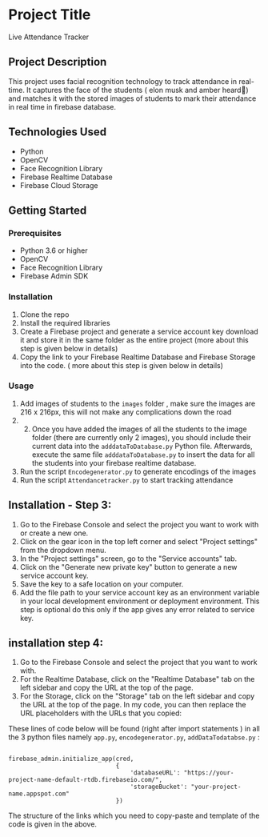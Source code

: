 # Project Title

Live Attendance Tracker

## Project Description

This project uses facial recognition technology to track attendance in real-time. It captures the face of the students ( elon musk and amber heard🤣) and matches it with the stored images of students to mark their attendance in real time in firebase database.

## Technologies Used

- Python
- OpenCV
- Face Recognition Library
- Firebase Realtime Database
- Firebase Cloud Storage

## Getting Started

### Prerequisites

- Python 3.6 or higher
- OpenCV
- Face Recognition Library
- Firebase Admin SDK

### Installation

1. Clone the repo
2. Install the required libraries
3. Create a Firebase project and generate a service account key download it and store it in the same folder as the entire project (more about this step is given below in details)
4. Copy the link to your Firebase Realtime Database and Firebase Storage into the code. ( more about this step is given below in details)

### Usage

1. Add images of students  to the `images` folder , make sure the images are 216 x 216px, this will not make any complications down the road
2. 2. Once you have added the images of all the students to the image folder (there are currently only 2 images), you should include their current data into the `adddataToDatabase.py` Python file. Afterwards, execute the same file `adddataToDatabase.py` to insert the data for all the students into your firebase realtime database.
3. Run the script `Encodegenerator.py` to generate encodings of the images
4. Run the script `Attendancetracker.py` to start tracking attendance





## Installation - Step 3:
1. Go to the Firebase Console and select the project you want to work with or create a new one.
2. Click on the gear icon in the top left corner and select "Project settings" from the dropdown menu.
3. In the "Project settings" screen, go to the "Service accounts" tab.
4. Click on the "Generate new private key" button to generate a new service account key.
5. Save the key to a safe location on your computer.
6. Add the file path to your service account key as an environment variable in your local development environment or deployment environment. This step is optional
do this only if the app gives any error related to service key.


## installation step 4:

1. Go to the Firebase Console and select the project that you want to work with.
2. For the Realtime Database, click on the "Realtime Database" tab on the left sidebar and copy the URL at the top of the page.
3. For the Storage, click on the "Storage" tab on the left sidebar and copy the URL at the top of the page.
In my code, you can then replace the URL placeholders with the URLs that you copied:

These lines of code below will be found (right after import statements ) in all the 3 python files namely `app.py`, `encodegenerator.py`, `addDataTodatabse.py` :

```cred = credentials.Certificate("serviceAccountKey.json")

firebase_admin.initialize_app(cred,
                              {
                                  'databaseURL': "https://your-project-name-default-rtdb.firebaseio.com/",
                                  'storageBucket': "your-project-name.appspot.com"
                              })
```
                              
The structure of the links which you need to copy-paste and template of the code is given in the above.

